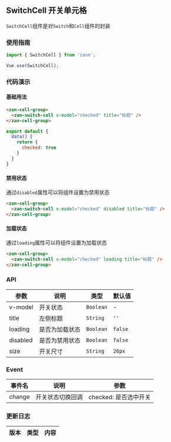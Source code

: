 ## SwitchCell 开关单元格

`SwitchCell`组件是对`Switch`和`Cell`组件的封装

### 使用指南
``` javascript
import { SwitchCell } from 'zanm';

Vue.use(SwitchCell);
```

### 代码演示

#### 基础用法


```html
<zan-cell-group>
  <zan-switch-cell v-model="checked" title="标题" />
</zan-cell-group>
```

```javascript
export default {
  data() {
    return {
      checked: true
    }
  }
}
```

#### 禁用状态
通过`disabled`属性可以将组件设置为禁用状态

```html
<zan-cell-group>
  <zan-switch-cell v-model="checked" disabled title="标题" />
</zan-cell-group>
```

#### 加载状态
通过`loading`属性可以将组件设置为加载状态

```html
<zan-cell-group>
  <zan-switch-cell v-model="checked" loading title="标题" />
</zan-cell-group>
```

### API

| 参数 | 说明 | 类型 | 默认值 |
|-----------|-----------|-----------|-------------|
| v-model | 开关状态 | `Boolean` | - |
| title | 左侧标题 |  `String` | `''` |
| loading | 是否为加载状态 |  `Boolean` | `false` |
| disabled | 是否为禁用状态 |  `Boolean` | `false` |
| size | 开关尺寸 | `String` | `26px` |

### Event

| 事件名 | 说明 | 参数 |
|-----------|-----------|-----------|
| change | 开关状态切换回调 | checked: 是否选中开关 |

### 更新日志

| 版本 | 类型 | 内容 |
|-----------|-----------|-----------|
